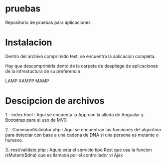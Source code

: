 # pruebas
Repositorio de pruebas para aplicaciones 

# Instalacion 
Dentro del archivo comprimido test, se encuentra la aplicacion  completa.

Hay que descomprimirla dento de la carpeta de despliege de aplicaciones de la infrestuctura de su preferencia

LAMP
XAMPP
MAMP

# Descipcion de archivos

1.- index.html : Aqui se encuenta la App con la alluda de Angualar y Bootstrap   para el uso de MVC

2.- CommandValidator.php : Aqui se  encuentran las funciones del algoritmo para detectar con base a una cadena de DNA si una persona es mutante o humano.

3.-rest/validate.php : Aquie esta el servicio tipo Rest  que usa la  funcion isMutant($dna) que es llamada por el controllador vi Ajax 
